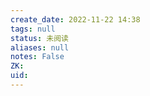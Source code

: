 ```yaml
---
create_date: 2022-11-22 14:38
tags: null
status: 未阅读 
aliases: null
notes: False
ZK: 
uid: 
---
```




